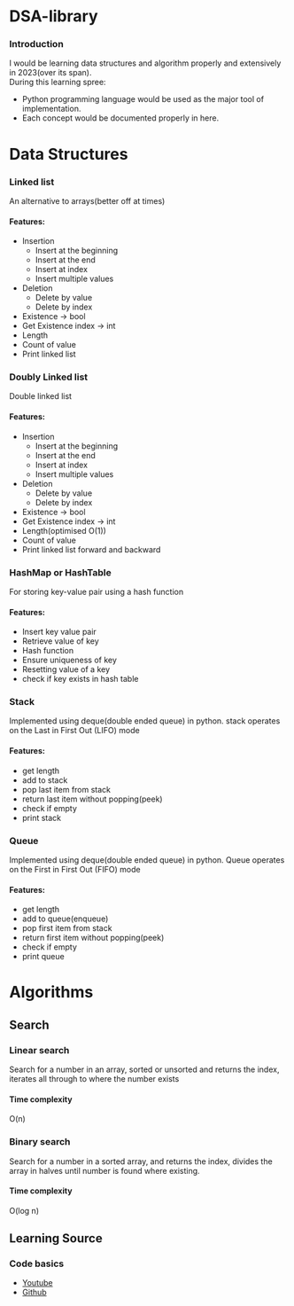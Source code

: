 # DSA-library
### Introduction 
I would be learning data structures and algorithm properly and extensively in 2023(over its span).<br>
During this learning spree: 
- Python programming language would be used as the major tool of implementation.
- Each concept would be documented properly in here.

# Data Structures
### Linked list
An alternative to arrays(better off at times)
#### Features:
  - Insertion
    - Insert at the beginning
    - Insert at the end
    - Insert at index
    - Insert multiple values
  - Deletion
    - Delete by value
    - Delete by index
  - Existence -> bool
  - Get Existence index -> int
  - Length
  - Count of value
  - Print linked list

### Doubly Linked list
Double linked list
#### Features:
  - Insertion
    - Insert at the beginning
    - Insert at the end
    - Insert at index
    - Insert multiple values
  - Deletion
    - Delete by value
    - Delete by index
  - Existence -> bool
  - Get Existence index -> int
  - Length(optimised O(1))
  - Count of value
  - Print linked list forward and backward

### HashMap or HashTable
For storing key-value pair using a hash function
#### Features:
  - Insert key value pair
  - Retrieve value of key
  - Hash function
  - Ensure uniqueness of key
  - Resetting value of a key
  - check if key exists in hash table

### Stack
Implemented using deque(double ended queue) in python. stack operates on the Last in First Out (LIFO) mode
#### Features:
  - get length
  - add to stack
  - pop last item from stack
  - return last item without popping(peek)
  - check if empty
  - print stack
### Queue
Implemented using deque(double ended queue) in python. Queue operates on the First in First Out (FIFO) mode
#### Features:
  - get length
  - add to queue(enqueue)
  - pop first item from stack
  - return first item without popping(peek)
  - check if empty
  - print queue
# Algorithms
## Search
### Linear search 
Search for a number in an array, sorted or unsorted and returns the index, iterates all through to where the number exists
#### Time complexity
O(n)
### Binary search 
Search for a number in a sorted array, and returns the index, divides the array in halves until number is found where existing.
#### Time complexity
O(log n)

## Learning Source
  ### Code basics
  - <a href="https://www.youtube.com/playlist?list=PLeo1K3hjS3uu_n_a__MI_KktGTLYopZ12"> Youtube </a>
  - <a href="https://github.com/codebasics/data-structures-algorithms-python"> Github </a>
